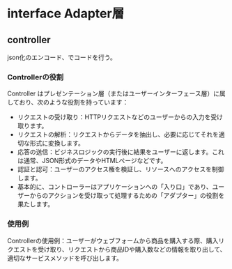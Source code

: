 # interface Adapter層
## controller
json化のエンコード、でコードを行う。

### Controllerの役割
Controller はプレゼンテーション層（またはユーザーインターフェース層）に属しており、次のような役割を持っています：
* リクエストの受け取り：HTTPリクエストなどのユーザーからの入力を受け取ります。
* リクエストの解析：リクエストからデータを抽出し、必要に応じてそれを適切な形式に変換します。
* 応答の送信：ビジネスロジックの実行後に結果をユーザーに返します。これは通常、JSON形式のデータやHTMLページなどです。
* 認証と認可：ユーザーのアクセス権を検証し、リソースへのアクセスを制御します。
* 基本的に、コントローラーはアプリケーションへの「入り口」であり、ユーザーからのアクションを受け取って処理するための「アダプター」の役割を果たします。

### 使用例
Controllerの使用例：ユーザーがウェブフォームから商品を購入する際、購入リクエストを受け取り、リクエストから商品IDや購入数などの情報を取り出して、適切なサービスメソッドを呼び出します。